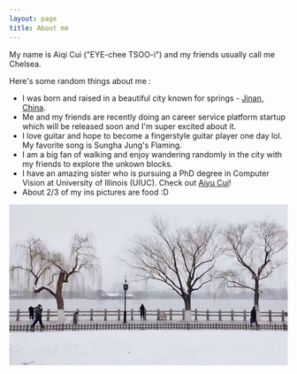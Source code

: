 ```yaml
---
layout: page
title: About me
---
```



My name is Aiqi Cui ("EYE-chee TSOO-i") and my friends usually call me Chelsea. 


Here's some random things about me :


- I was born and raised in a beautiful city known for springs - [Jinan, China](https://en.wikipedia.org/wiki/Jinan).
- Me and my friends are recently doing an career service platform startup which will be released soon and I'm super excited about it.
- I love guitar and hope to become a fingerstyle guitar player one day lol. My favorite song is Sungha Jung's Flaming. 
- I am a big fan of walking and enjoy wandering randomly in the city with my friends to explore the unkown blocks.
- I have an amazing sister who is pursuing a PhD degree in Computer Vision at University of Illinois (UIUC). Check out [Aiyu Cui](https://cuiaiyu.github.io/)!
- About 2/3 of my ins pictures are food :D





![alt text](img/jinan2.jpeg)
